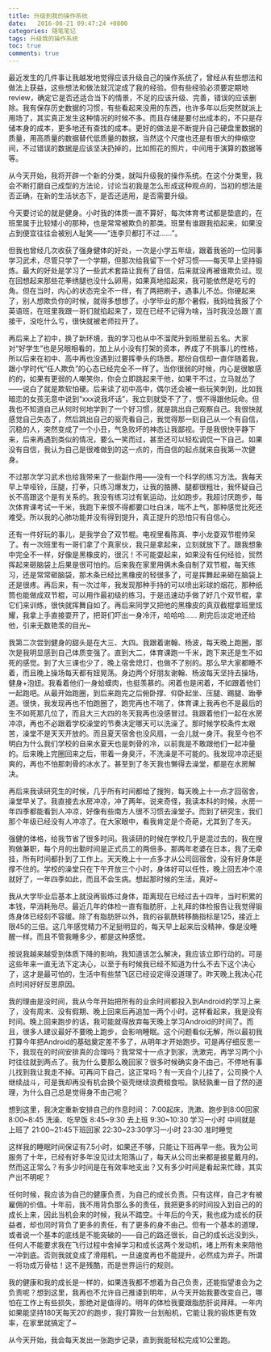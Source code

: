 ```yaml
---
title: 升级到我的操作系统
date:   2016-08-21 09:47:24 +0800
categories: 随笔笔记
tags: 升级我的操作系统
toc: true
comments: true
---
```


最近发生的几件事让我越发地觉得应该升级自己的操作系统了，曾经从有些想法和做法上获益，这些想法和做法就沉淀成了我的经验。但有些经验必须要定期地review，确定它是否还适合当下的情景，不足的应该升级、完善，错误的应该删除。我有保存历史数据的习惯，有些看起来没用的东西，也许多年以后突然就派上用场了，其实真正发生这种情况的时候不多。而且存储是要付出成本的，不只是存储本身的成本，更多地还有查找的成本。更好的做法是不断提升自己硬盘里数据的质量，用高质量的数据替代低质量的数据，当然这个尺度也还是有很大的伸缩空间，不过错误的数据是应该坚决扔掉的，比如照花的照片，中间用于演算的数据等等。
<!-- more -->
从今天开始，我将开辟一个新的分类，就叫升级我的操作系统。在这个分类里，我会不断打磨自己成型的方法论，讨论当初我是怎么形成这种观点的，当初的想法是否正确，在新的生活状态下，是否还适用，是否需要升级。

今天要讨论的就是健身。小时我的体质一直不算好，每次体育考试都是垫底的，在班里属于比较矮小的那种，也是常常被欺负的那类。班里有谁跟我掐起来，如果没占到便宜往往会被别人耻笑——“连李贝都打不过……”。

但我也曾经几次收获了强身健体的好处，一次是小学五年级，跟着我爸的一位同事学习武术，尽管只学了一个学期，但那次给我留下一个好习惯——每天早上坚持锻炼。最大的好处是学习了一些武术套路让我有了自信，后来就没再被谁欺负过。现在回想起来那些花拳绣腿也没什么卵用，如果真地掐起来，我可能依然是吃亏的角。但在当时，内心的状态完全不一样，有了两把刷子，遇事儿不怂。你硬起来了，别人想欺负你的时候，就得多想想了。小学毕业的那个暑假，我妈给我报了个英语班，在班里我跟一哥们就掐起来了，现在已经不记得为啥，当时我没怂跟丫直接干，没吃什么亏，很快就被老师拉开了。

再后来上了初中，换了新环境，我的学习也从中不溜爬升到班里前五名。大家对“好学生”也是另眼相看的，加上从小没有打架的资本，养成了不挑事儿的性格，所以后来在初中、高中再也没遇到过要挥拳头的场景。那份自信却一直伴随着我，跟小学时代“任人欺负”的心态已经完全不一样了。当你很弱的时候，内心是很敏感的的，如果有更弱的人嘲笑你，你会立即跳起来干他，如果干不过，立马就怂了——说白了就是欺软怕硬。后来读了初中高中，偶尔还会被一些玩笑刺到，比如我暗恋的女孩无意中说到“xxx说我坏话”，我立刻就受不了了，恨不得跟他玩命。但我也不知道自己从何时何地学到了一个好习惯，就是跳出自己观察自己。我很快就感觉自己失态了，然后跳出自己的驱壳看自己，我觉得那一刻自己从一个有自信，沉稳的人，突然变成了一个小丑，气急败坏的神态让我鄙视。于是我很快平静下来，后来再遇到类似的情况，要么一笑而过，甚至还可以轻松调侃一下自己。如果没有自信，我认为自己是很难做到的这一点的，而自信的起点就来自我第一次健身。

不过那次学习武术也给我带来了一些副作用——没有一个科学的练习方法。我每天早上举哑铃，压腿，打拳，只练习爆发力，让我的胳膊、腿都很粗壮，我怀疑自己长不高跟这个是有关系的。我没有练习过有氧运动，比如跑步。我超讨厌跑步，每次体育课考试一千米，我跑下来恨不得都要口吐白沫，喘不上气，那种感觉比死还难受。所以我的心肺功能并没有得到提升，真正提升的恐怕只有自信心。

还有一件好玩的事儿，是我学会了双节棍。电视里看陈真、李小龙耍双节棍帅呆了。有一次班里有一哥们拿了个真家伙，我只是拿起来，立刻就放下了。跟我想象中完全不一样，好像是黑橡皮的，很沉！不可能耍起来，如果没有任何经验，贸然挥起来砸脑袋上后果是很可怕的。后来我在家里用俩木条自制了双节棍，每天练习，还是常常砸脑袋，那木条已经比黑橡皮的轻很多了，可是挥舞起来砸在脑袋上还是很疼。再后来，有一次过年，我发现那种手持的可以喷出彩球的烟花，那种纸筒也能做成双节棍，可以用作最初级的练习。于是迅速动手做了好几个双节棍，拿它们来训练，很快就挥舞自如了。再后来同学又把他的黑橡皮的真双截棍拿班里炫耀，我拿上手直接耍开了，把哥们吓出一身冷汗，哈哈哈…… 刷完后淡定地还给他，引来无数艳羡的目光~

我第二次尝到健身的甜头是在大三、大四。我跟着谢翰、杨波，每天晚上跑圈，那次是我明显感到自己体质变强了。直到大二，体育课跑一千米，跑下来还是生不如死的感觉。到了大三课也少了，晚上宿舍熄灯，也做不了别的。那么早大家都睡不着，而且晚上操场每天都有妞晃荡。身边两个好朋友谢翰、杨波每天坚持去操场，健身+泡妞。我看着他们一身蛤蟆肉，也挺羡慕的。闲着也是闲着，不如跟着他们一起跑吧。从最开始跑圈，到后来跑完之后俯卧撑、仰卧起坐、压腿、踢腿、跆拳道。很快，我发现再也不怕跑圈了，跑完再也不喘了，体育课上我再也不是最后的生不如死那几位了，而且大三大四的冬天我再也没感冒过。我跟着他们一起在水房冲凉，再也不必跟着学校澡堂的节奏决定哪天可以洗澡了。那时候学校条件太艰苦，澡堂不是天天开放的。而且夏天宿舍也没风扇，一会儿就一身汗。我至今也不明白为什么我们学校的自来水夏天也是刺骨的冷，以前我是不敢跟他们一起冲量的。后来晚上完圈回来之后，带着一身臭汗，不洗澡是不可能的。我发现冲凉还挺爽的，再也不怕那刺骨的冰水了。甚至到了冬天我也懒得去澡堂，都是在水房解决。

再后来我读研究生的时候，几乎所有时间都给了搜狗，每天晚上十一点才回宿舍，澡堂早关了。我直接去水房冲凉，冲了两年。说来奇怪，我读本科的时候，水房一年四季都能看到人冲凉，好像有些南方人很不习惯去澡堂子。而到了研究生，我们那个年级已经没有人冲凉了。在大家眼中，看我肯定是个奇葩，尤其到了冬天。

强健的体格，给我节省了很多时间。我读研的时候在学校几乎是混过去的，我在搜狗做兼职，每个月的出勤时间是正式员工的两倍多。那两年老婆在日本，我了无牵挂，所有时间都扑到了工作上。天天晚上十一点多才从公司回宿舍，没有好身体是撑不住的。学校的澡堂只在下午开放三个小时，身体好可以任性，晚上回去冲个凉就好了，一年四季如此，而且不会生病。想起那时候的生活，真好~

我从大学毕业后基本上就没再锻炼过身体，距离现在已经过去十四年，当时积累的本钱，早消耗殆尽。最近几年的体检一直有脂肪肝，上礼拜的体检报告让我觉得锻炼身体已经刻不容缓。除了有脂肪肝以外，我的谷氨酰转移酶指标是125，接近上限45的三倍。这几年感觉精力不足挺明显的，每天早上起来后没精神，像是没睡醒一样。而且不管我睡多少，都是这种感觉。

按说我越来越受到体质下降的影响，我知道该怎么解决，我应该立即行动的。可是这些年来一直无法下定决心，以至于有时候我已经不知道为什么不去下这个决心了，这才是最可怕的，生活中有些禁飞区已经设定得没道理了。昨天晚上我决心花点时间好好反思原因。

我的理由是没时间，我从今年开始把所有的业余时间都投入到Android的学习上来了，没有周末、没有假期、晚上回来后再追加一两个小时。这样看起来，我是没有时间。晚上回来跑步的话，我可能就得放弃每天晚上学习Android的时间了。而且，很多人建议最好不要晚上跑步，会影响睡眠。这个问题看似无解，所以最初我打算今年把Android的基础奠定差不多了，从明年才开始跑步。可是再仔细反思一下，我现在的时间安排真的合理吗？我常常十一点才到家，洗漱完，再学习两个小时往往就到两点了。我为什么要那么晚回家？很多时候确实身不由己，不停地有事儿找到我让我走不掉。可再问下自己，这正常吗？有一天自个儿挂了，公司换个人继续战斗，可是我却再没有机会换个驱壳继续浪费粮食啦。孰轻孰重一目了然的道理，为什么自己总是觉得身不由己呢？

想到这里，我决定重新安排自己的作息时间：
7:00起床，洗漱、跑步到8:00回家
8:00~8:45 洗澡、吃早饭
8:45~9:30 去上班
9:30~10:30 学习一小时
中间就是上班了
21:00~21:45下班回家
22:30~23:30学习一小时
23:30 准时睡觉

这样我的睡眠时间保证有7.5小时，如果还不够，只能让下班再早一些。我为公司服务了十年，已经有好多年没见过太阳落山了，每天从公司出来都是披星戴月的。然而这正常么？有多少时间是在有效率地支出？又有多少时间是看起来忙碌，其实产出不明呢？

任何时候，我应该为自己的健康负责，为自己的成长负责。只有这样，自己才有被雇佣的价值。十年前，我不用背负那么多的责任，我把更多的时间投入到自己的的成长上来，因此当机会来的时候，我从不踏空。十年后的今天，我也成为成长的获益者，却也同时背负了更多的责任，有了更多的身不由己。但有一个基本的道理，或者说一个基本的底线是不能突破的——自己的路还很长，自己的成长远没到头，任何人不能要求我在飞行过程中舍掉学习和成长这两个发动机，堵上所有未来陪他一冲到底。否则我就变成了滑翔机，一旦速度再也不能提升，必然成为弃子。所谓一将功成万骨枯！这不是残酷，而是世界运行的规则。

我的健康和我的成长是一样的，如果连我都不想着为自己负责，还能指望谁会为之负责呢？想到这里，我再也不允许自己推诿到明年，从今天开始我要改变自己，哪怕在工作上有些损失，那绝对是值得的。明年的体检我要跟脂肪肝说拜拜。一年内如果能坚持180天每天20′的跑步，我打算败一台划船机，它能让我的锻炼更有效率，在家里就搞定了~

从今天开始，我会每天发出一张跑步记录，直到我能轻松完成10公里跑。











